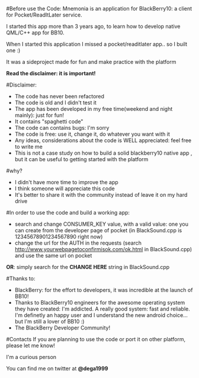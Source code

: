 
#Before use the Code:
Mnemonia is an application for BlackBerry10: a client for Pocket/ReadItLater service.

I started this app more than 3 years ago, to learn how to develop native QML/C++ app for BB10.

When I started this application I missed a pocket/readitlater app.. so I built one :)

It was a sideproject made for fun and make practice with the platform

**Read the disclaimer: it is important!**

#Disclaimer: 
- The code has never been refactored 
- The code is old and I didn't test it
- The app has been developed in my free time(weekend and night mainly): just for fun!
- It contains "spaghetti code" 
- The code can contains bugs: I'm sorry
- The code is free: use it, change it, do whatever you want with it
- Any ideas, considerations about the code is WELL appreciated: feel free to write me
- This is not a case study on how to build a solid blackberry10 native app , but it can be useful to getting started with the platform

#why?
- I didn't have more time to improve the app
- I think someone will appreciate this code 
- It's better to share it with the community instead of leave it on my hard drive

#In order to use the code and build a working app:
- search and change CONSUMER_KEY value, with a valid value: one you can create from the developer page of pocket (in BlackSound.cpp is 12345678901234567890 right now)
- change the url for the AUTH in the requests  (search http://www.yourwebpagetoconfirmisok.com/ok.html in BlackSound.cpp) and use the same url on pocket

**OR**: simply search for the **CHANGE HERE** string in BlackSound.cpp

#Thanks to:
- BlackBerry: for the effort to developers, it was incredible at the launch of BB10! 
- Thanks to BlackBerry10 engineers for the awesome operating system they have created: I'm addicted. A really good system: fast and reliable. I'm definetly an happy user and I understand the new android choice... but I'm still a lover of BB10 :)
- The BlackBerry Developer Community!

#Contacts
If you are planning to use the code or port it on other platform, please let me know! 

I'm a curious person

You can find me on twitter at **@dega1999**
